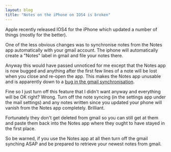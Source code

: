 ```yaml
---
layout: blog
title: "Notes on the iPhone on IOS4 is broken"
---
```


Apple recently released IOS4 for the iPhone which updated a number of things (mostly for the better).

One of the less obvious changes was to synchronise notes from the Notes app automatically with your gmail account. The iphone will automatically create a "Notes" label in gmail and file your notes there.

Anyway this would have passed unnoticed for me except that the Notes app is now bugged and anything after the first few lines of a note will be lost when you close and re-open the app. This makes the Notes app unusable and is apparently down to a [bug in the gmail synchronisation](http://discussions.apple.com/thread.jspa?messageID=11929881).

Fine so I just turn off this feature that I didn't want anyway and everything will be OK right? Wrong. Turn off the note syncing (in the settings app under the mail settings) and any notes written since you updated your phone will vanish from the Notes app completely. Brilliant.

Fortunately they don't get deleted from gmail so you can still get at them and paste them back into the Notes app where they ought to have stayed in the first place.

So be warned, if you use the Notes app at all then turn off the gmail synching ASAP and be prepared to retrieve your newest notes from gmail. 